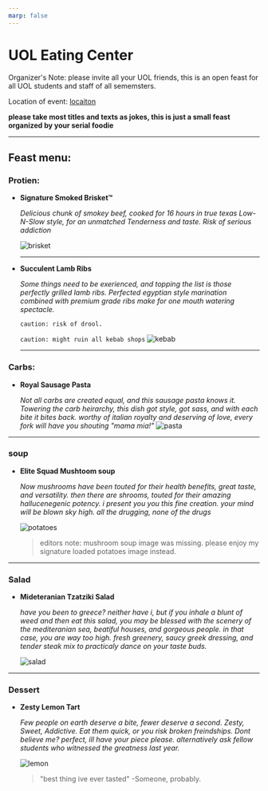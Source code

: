 ```yaml
---
marp: false
---
```


# UOL Eating Center 

Organizer's Note: please invite all your UOL friends, this is an open feast for all UOL students and staff of all sememsters.

Location of event: [locaiton](https://maps.app.goo.gl/BkL9umh1a6df8Psb7)


 **please take most titles and texts as jokes, this is just a small feast organized by your serial foodie**

___

## Feast menu:

### Protien:
- **Signature Smoked Brisket™**
    
    *Delicious chunk of smokey beef, cooked for 16 hours in true texas Low-N-Slow style, for an unmatched Tenderness and taste. Risk of serious addiction*


    
    ![brisket](brisket.jpg)

    ---


- **Succulent Lamb  Ribs**

    *Some things need to be exerienced, and topping the list is those perfectly grilled lamb ribs. Perfected egyptian style marination combined with premium grade ribs make for one mouth watering spectacle.*

    `caution: risk of drool.`

    `caution: might ruin all kebab shops`
    ![kebab](kebab.png)

    ---

### Carbs:

- **Royal Sausage Pasta**

    *Not all carbs are created equal, and this sausage pasta knows it. Towering the carb heirarchy, this dish got style, got sass, and with each bite it bites back. worthy of italian royalty and deserving of love, every fork will have you shouting "mama mia!"*
    ![pasta](pasta.png)

---

### soup

- **Elite Squad Mushtoom soup**

    *Now mushrooms have been touted for their health benefits, great taste, and versatility. then there are shrooms, touted for their amazing hallucenegenic potency. i present you you this fine creation. your mind will be blown sky high. all the drugging, none of the drugs*

    ![potatoes](loaded.jpg)
     > editors note: mushroom soup image was missing. please enjoy my signature loaded potatoes image instead.

---

### Salad
- **Mideteranian Tzatziki Salad**

    *have you been to greece? neither have i, but if you inhale a blunt of weed and then eat this salad, you may be blessed with the scenery of the mediteranian sea, beatiful houses, and gorgeous people. in that case, you are way too high. fresh greenery, saucy greek dressing, and tender steak mix to practicaly dance on your taste buds.*

    ![salad](salad.png)

---

### Dessert

- **Zesty Lemon Tart**

    *Few people on earth deserve a bite, fewer deserve a second. Zesty, Sweet, Addictive. Eat them quick, or you risk broken freindships. Dont believe me? perfect, ill have your piece please. alternatively ask fellow students who witnessed the greatness last year.*

    ![lemon](lemon.jpg)

    > "best thing ive ever tasted" -Someone, probably.
